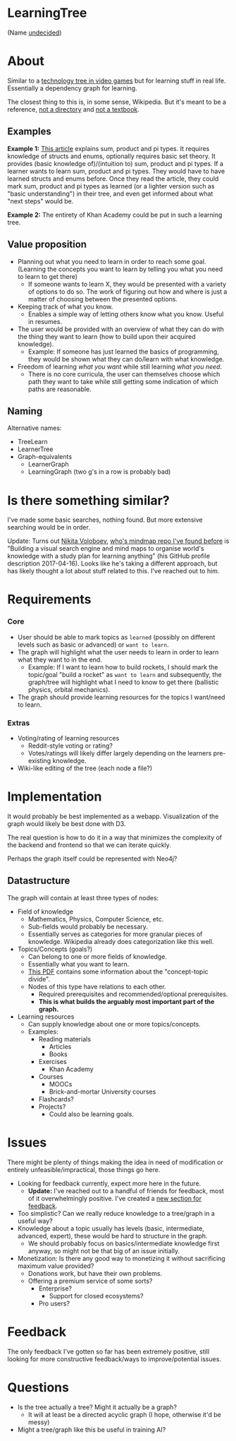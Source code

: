 LearningTree
============

(Name [undecided](#naming))


# About

Similar to a [technology tree in video games](https://en.wikipedia.org/wiki/Technology_tree) but for learning stuff in real life. Essentially a dependency graph for learning.

The closest thing to this is, in some sense, Wikipedia. But it's meant to be a reference, [not a directory](https://en.wikipedia.org/wiki/Wikipedia:What_Wikipedia_is_not#Wikipedia_is_not_a_directory) and [not a textbook](https://en.wikipedia.org/wiki/Wikipedia:What_Wikipedia_is_not#Wikipedia_is_not_a_manual.2C_guidebook.2C_textbook.2C_or_scientific_journal).

## Examples

**Example 1:** [This article](http://manishearth.github.io/blog/2017/03/04/what-are-sum-product-and-pi-types/) explains sum, product and pi types. It requires knowledge of structs and enums, optionally requires basic set theory. It provides (basic knowledge of)/(intuition to) sum, product and pi types. If a learner wants to learn sum, product and pi types. They would have to have learned structs and enums before. Once they read the article, they could mark sum, product and pi types as learned (or a lighter version such as "basic understanding") in their tree, and even get informed about what "next steps" would be.

**Example 2:** The entirety of Khan Academy could be put in such a learning tree.


## Value proposition

 - Planning out what you need to learn in order to reach some goal. (Learning the concepts you want to learn by telling you what you need to learn to get there)
   - If someone wants to learn X, they would be presented with a variety of options to do so. The work of figuring out how and where is just a matter of choosing between the presented options.
 - Keeping track of what you know.
   - Enables a simple way of letting others know what you know. Useful in resumes.
 - The user would be provided with an overview of what they can do with the thing they want to learn (how to build upon their acquired knowledge).
   - Example: If someone has just learned the basics of programming, they would be shown what they can do/learn with what knowledge.
 - Freedom of learning *what you want* while still learning *what you need*.
   - There is no core curricula, the user can themselves choose which path they want to take while still getting some indication of which paths are reasonable.

## Naming

Alternative names:

 - TreeLearn
 - LearnerTree
 - Graph-equivalents
   - LearnerGraph
   - LearningGraph (two g's in a row is probably bad)


# Is there something similar?

I've made some basic searches, nothing found. But more extensive searching would be in order.

Update: Turns out [Nikita Voloboev](https://github.com/nikitavoloboev), [who's mindmap repo I've found before](https://github.com/nikitavoloboev/knowledge-map) is "Building a visual search engine and mind maps to organise world's knowledge with a study plan for learning anything" (his GitHub profile description 2017-04-16). Looks like he's taking a different approach, but has likely thought a lot about stuff related to this. I've reached out to him.


# Requirements

### Core

 - User should be able to mark topics as `learned` (possibly on different levels such as basic or advanced) or `want to learn`.
 - The graph will highlight what the user needs to learn in order to learn what they want to in the end.
   - Example: If I want to learn how to build rockets, I should mark the topic/goal "build a rocket" as `want to learn` and subsequently, the graph/tree will highlight what I need to know to get there (ballistic physics, orbital mechanics).
 - The graph should provide learning resources for the topics I want/need to learn.

### Extras

 - Voting/rating of learning resources
   - Reddit-style voting or rating?
   - Votes/ratings will likely differ largely depending on the learners pre-existing knowledge.
 - Wiki-like editing of the tree (each node a file?)


# Implementation

It would probably be best implemented as a webapp. Visualization of the graph would likely be best done with D3.

The real question is how to do it in a way that minimizes the complexity of the backend and frontend so that we can iterate quickly.

Perhaps the graph itself could be represented with Neo4j?


## Datastructure

The graph will contain at least three types of nodes:

 - Field of knowledge
   - Mathematics, Physics, Computer Science, etc.
   - Sub-fields would probably be necessary.
   - Essentially serves as categories for more granular pieces of knowledge. Wikipedia already does categorization like this well.
 - Topics/Concepts (goals?)
   - Can belong to one or more fields of knowledge.
   - Essentially what you want to learn.
   - [This PDF](https://worldview.unc.edu/files/2013/07/Getting-the-Big-Idea-Handout.pdf) contains some information about the "concept-topic divide".
   - Nodes of this type have relations to each other.
     - Required prerequisites and recommended/optional prerequisites. 
     - **This is what builds the arguably most important part of the graph.**
 - Learning resources
   - Can supply knowledge about one or more topics/concepts.
   - Examples:
     - Reading materials
       - Articles
       - Books
     - Exercises
       - Khan Academy
     - Courses
       - MOOCs
       - Brick-and-mortar University courses
     - Flashcards?
     - Projects?
       - Could also be learning goals.


# Issues

There might be plenty of things making the idea in need of modification or entirely unfeasible/impractical, those things go here.

 - Looking for feedback currently, expect more here in the future. 
   - **Update:** I've reached out to a handful of friends for feedback, most of it overwhelmingly positive. I've created a [new section for feedback](#feedback).
 - Too simplistic? Can we really reduce knowledge to a tree/graph in a useful way?
 - Knowledge about a topic usually has levels (basic, intermediate, advanced, expert), these would be hard to structure in the graph.
   - We should probably focus on basics/intermediate knowledge first anyway, so might not be that big of an issue initially.
 - Monetization: Is there any good way to monetizing it without sacrificing maximum value provided?
   - Donations work, but have their own problems.
   - Offering a premium service of some sorts?
     - Enterprise?
       - Support for closed ecosystems?
     - Pro users?

# Feedback

The only feedback I've gotten so far has been extremely positive, still looking for more constructive feedback/ways to improve/potential issues.

# Questions

 - Is the tree actually a tree? Might it actually be a graph?
   - It will at least be a directed acyclic graph (I hope, otherwise it'd be messy)
 - Might a tree/graph like this be useful in training AI?

